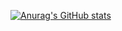 [![Anurag's GitHub stats](https://github-readme-stats.vercel.app/api?username=OfficialChrisTucker)](https://github.com/OfficialChrisTucker)
